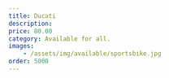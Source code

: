 ```yaml
---
title: Ducati
description: 
price: 80.00
category: Available for all.
images: 
    - /assets/img/available/sportsbike.jpg
order: 5000
---
```

